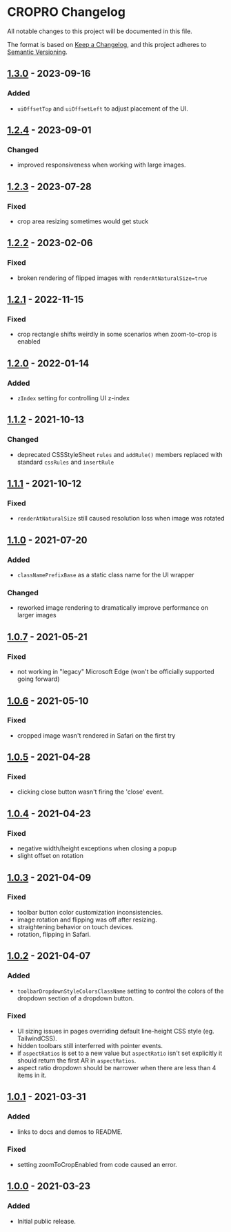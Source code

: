 # CROPRO Changelog
All notable changes to this project will be documented in this file.

The format is based on [Keep a Changelog](https://keepachangelog.com/en/1.0.0/),
and this project adheres to [Semantic Versioning](https://semver.org/spec/v2.0.0.html).

## [1.3.0] - 2023-09-16
### Added
- `uiOffsetTop` and `uiOffsetLeft` to adjust placement of the UI.

## [1.2.4] - 2023-09-01
### Changed
- improved responsiveness when working with large images.

## [1.2.3] - 2023-07-28
### Fixed
- crop area resizing sometimes would get stuck

## [1.2.2] - 2023-02-06
### Fixed
- broken rendering of flipped images with `renderAtNaturalSize=true`

## [1.2.1] - 2022-11-15
### Fixed
- crop rectangle shifts weirdly in some scenarios when zoom-to-crop is enabled

## [1.2.0] - 2022-01-14
### Added
- `zIndex` setting for controlling UI z-index

## [1.1.2] - 2021-10-13
### Changed
- deprecated CSSStyleSheet `rules` and `addRule()` members replaced with standard `cssRules` and `insertRule`

## [1.1.1] - 2021-10-12
### Fixed
- `renderAtNaturalSize` still caused resolution loss when image was rotated

## [1.1.0] - 2021-07-20
### Added
- `classNamePrefixBase` as a static class name for the UI wrapper

### Changed
- reworked image rendering to dramatically improve performance on larger images

## [1.0.7] - 2021-05-21
### Fixed
- not working in "legacy" Microsoft Edge (won't be officially supported going forward)

## [1.0.6] - 2021-05-10
### Fixed
- cropped image wasn't rendered in Safari on the first try

## [1.0.5] - 2021-04-28
### Fixed
- clicking close button wasn't firing the 'close' event.

## [1.0.4] - 2021-04-23
### Fixed
- negative width/height exceptions when closing a popup
- slight offset on rotation

## [1.0.3] - 2021-04-09
### Fixed
- toolbar button color customization inconsistencies.
- image rotation and flipping was off after resizing.
- straightening behavior on touch devices.
- rotation, flipping in Safari.

## [1.0.2] - 2021-04-07
### Added
- `toolbarDropdownStyleColorsClassName` setting to control the colors of the dropdown section of a dropdown button.

### Fixed
- UI sizing issues in pages overriding default line-height CSS style (eg. TailwindCSS).
- hidden toolbars still interferred with pointer events.
- if `aspectRatios` is set to a new value but `aspectRatio` isn't set explicitly it should return the first AR in `aspectRatios`.
- aspect ratio dropdown should be narrower when there are less than 4 items in it.

## [1.0.1] - 2021-03-31
### Added
- links to docs and demos to README.

### Fixed
- setting zoomToCropEnabled from code caused an error.

## [1.0.0] - 2021-03-23
### Added
- Initial public release.

[1.3.0]: https://github.com/ailon/cropro/releases/tag/v1.3.0
[1.2.4]: https://github.com/ailon/cropro/releases/tag/v1.2.4
[1.2.3]: https://github.com/ailon/cropro/releases/tag/v1.2.3
[1.2.2]: https://github.com/ailon/cropro/releases/tag/v1.2.2
[1.2.1]: https://github.com/ailon/cropro/releases/tag/v1.2.1
[1.2.0]: https://github.com/ailon/cropro/releases/tag/v1.2.0
[1.1.2]: https://github.com/ailon/cropro/releases/tag/v1.1.2
[1.1.1]: https://github.com/ailon/cropro/releases/tag/v1.1.1
[1.1.0]: https://github.com/ailon/cropro/releases/tag/v1.1.0
[1.0.7]: https://github.com/ailon/cropro/releases/tag/v1.0.7
[1.0.6]: https://github.com/ailon/cropro/releases/tag/v1.0.6
[1.0.5]: https://github.com/ailon/cropro/releases/tag/v1.0.5
[1.0.4]: https://github.com/ailon/cropro/releases/tag/v1.0.4
[1.0.3]: https://github.com/ailon/cropro/releases/tag/v1.0.3
[1.0.2]: https://github.com/ailon/cropro/releases/tag/v1.0.2
[1.0.1]: https://github.com/ailon/cropro/releases/tag/v1.0.1
[1.0.0]: https://github.com/ailon/cropro/releases/tag/v1.0.0
